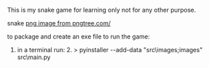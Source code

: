 This is my snake game for learning only not for any other purpose.

snake <a href='https://pngtree.com/freepng/snake-clipart-stickers-hand-drawn-cute-illustration_5534530.html'>png image from pngtree.com/</a>

to package and create an exe file to run the game:
1. in a terminal run:
   2. > pyinstaller --add-data "src\images;images"  src\main.py
